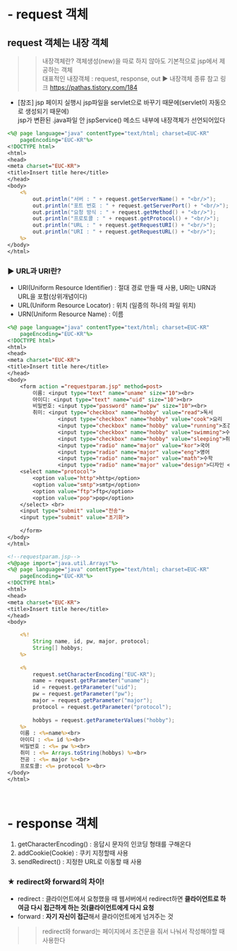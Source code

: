 # - request 객체 
## request 객체는 내장 객체 
>> 내장객체란? 객체생성(new)을 따로 하지 않아도 기본적으로 jsp에서 제공하는 객체 <br> 대표적인 내장객체 : request, response, out ▶ 내장객체 종류 참고 링크 https://pathas.tistory.com/184

- [참조] jsp 페이지 실행시 jsp파일을 servlet으로 바꾸기 때문에(servlet이 자동으로 생성되기 때문에) <br> jsp가 변환된 .java파일 안 jspService() 메소드 내부에 내장객체가 선언되어있다

```jsp
<%@ page language="java" contentType="text/html; charset=EUC-KR"
    pageEncoding="EUC-KR"%>
<!DOCTYPE html>
<html>
<head>
<meta charset="EUC-KR">
<title>Insert title here</title>
</head>
<body>
	<%
		out.println("서버 : " + request.getServerName() + "<br/>");
		out.println("포트 번호 : " + request.getServerPort() + "<br/>");
		out.println("요청 방식 : " + request.getMethod() + "<br/>");
		out.println("프로토콜 : " + request.getProtocol() + "<br/>");
		out.println("URL : " + request.getRequestURI() + "<br/>");
		out.println("URI : " + request.getRequestURL() + "<br/>");
	%>
</body>
</html>
```

### ▶ URL과 URI란?  
- URI(Uniform Resource Identifier) : 절대 경로 만들 때 사용, URI는 URN과 URL을 포함(상위개념이다)
- URL(Uniform Resource Locator) : 위치 (일종의 하나의 파일 위치)
- URN(Uniform Resource Name) : 이름

```jsp
<%@ page language="java" contentType="text/html; charset=EUC-KR"
    pageEncoding="EUC-KR"%>
<!DOCTYPE html>
<html>
<head>
<meta charset="EUC-KR">
<title>Insert title here</title>
</head>
<body>
	<form action ="requestparam.jsp" method=post> 
		이름: <input type="text" name="uname" size="10"><br>
		아이디: <input type="text" name="uid" size="10"><br>
		비밀번호: <input type="password" name="pw" size="10"><br>
		취미:	<input type="checkbox" name="hobby" value="read">독서
				<input type="checkbox" name="hobby" value="cook">요리
				<input type="checkbox" name="hobby" value="running">조깅
				<input type="checkbox" name="hobby" value="swimming">수영
				<input type="checkbox" name="hobby" value="sleeping">취침 <br>
				<input type="radio" name="major" value="kor">국어
				<input type="radio" name="major" value="eng">영어
				<input type="radio" name="major" value="math">수학
				<input type="radio" name="major" value="design">디자인 <br>
	<select name="protocol">
		<option value="http">http</option>
		<option value="smtp">smtp</option>
		<option value="ftp">ftp</option>
		<option value="pop">pop</option>
	</select> <br>
	<input type="submit" value="전송">
	<input type="submit" value="초기화">
	
	</form>
</body>
</html>
```
```jsp
<!--requestparam.jsp-->
<%@page import="java.util.Arrays"%>
<%@ page language="java" contentType="text/html; charset=EUC-KR"
    pageEncoding="EUC-KR"%>
<!DOCTYPE html>
<html>
<head>
<meta charset="EUC-KR">
<title>Insert title here</title>
</head>
<body>

	<%!
		String name, id, pw, major, protocol;
		String[] hobbys;
	%>
	
	<%
		request.setCharacterEncoding("EUC-KR");
		name = request.getParameter("uname");
		id = request.getParameter("uid");
		pw = request.getParameter("pw");
		major = request.getParameter("major");
		protocol = request.getParameter("protocol");
		
		hobbys = request.getParameterValues("hobby");
	%>
	이름 : <%=name%><br>
	아이디 : <%= id %><br>
	비밀번호 : <%= pw %><br>
	취미 : <%= Arrays.toString(hobbys) %><br>
	전공 : <%= major %><br>
	프로토콜: <%= protocol %><br>
</body>
</html>
```
<br>

# - response 객체
1. getCharacterEncoding() : 응답시 문자의 인코딩 형태를 구해온다 
2. addCookie(Cookie) : 쿠키 지정할때 사용 
3. sendRedirect() : 지정한 URL로 이동할 때 사용

### ★ redirect와 forward의 차이! 
- redirect : 클라이언트에서 요청했을 때 웹서버에서 redirect하면 **클라이언트로 하여금 다시 접근하게 하는 것(클라이언트에게 다시 요청**
- forward : **자기 자신이 접근**해서 클라이언트에게 넘겨주는 것

>> redirect와 forward는 페이지에서 조건문을 줘서 나눠서 작성해야할 때 사용한다
